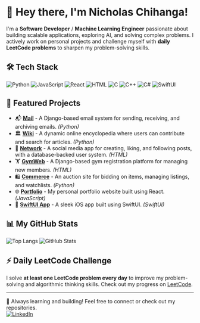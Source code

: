 # 👋 Hey there, I'm Nicholas Chihanga!

I'm a **Software Developer** / **Machine Learning Engineer** passionate about building scalable applications, exploring AI, and solving complex problems. I actively work on personal projects and challenge myself with **daily LeetCode problems** to sharpen my problem-solving skills.

## 🛠️ Tech Stack
![Python](https://img.shields.io/badge/Python-3776AB?style=flat&logo=python&logoColor=white)
![JavaScript](https://img.shields.io/badge/JavaScript-F7DF1E?style=flat&logo=javascript&logoColor=black)
![React](https://img.shields.io/badge/React-20232A?style=flat&logo=react&logoColor=61DAFB)
![HTML](https://img.shields.io/badge/HTML-E34F26?style=flat&logo=html5&logoColor=white)
![C](https://img.shields.io/badge/C-00599C?style=flat&logo=c&logoColor=white)
![C++](https://img.shields.io/badge/C++-00599C?style=flat&logo=c%2B%2B&logoColor=white)
![C#](https://img.shields.io/badge/C%23-239120?style=flat&logo=c-sharp&logoColor=white)
![SwiftUI](https://img.shields.io/badge/SwiftUI-FA7343?style=flat&logo=swift&logoColor=white)

## 🚀 Featured Projects
- 📬 **[Mail](https://github.com/milkylane/Mail)** - A Django-based email system for sending, receiving, and archiving emails. *(Python)*
- 🏛 **[Wiki](https://github.com/milkylane/Wiki)** - A dynamic online encyclopedia where users can contribute and search for articles. *(Python)*
- 📣 **[Network](https://github.com/milkylane/Network)** - A social media app for creating, liking, and following posts, with a database-backed user system. *(HTML)*
- 🏋️ **[GymWeb](https://github.com/milkylane/GymWeb)** - A Django-based gym registration platform for managing new members. *(HTML)*
- 🛍 **[Commerce](https://github.com/milkylane/Commerce)** - An auction site for bidding on items, managing listings, and watchlists. *(Python)*
- 🌐 **[Portfolio](https://github.com/milkylane/Portfolio)** - My personal portfolio website built using React. *(JavaScript)*
- 📱 **[SwiftUI App](https://github.com/MilkyLane/PersonalFinanceTrackerios)** - A sleek iOS app built using SwiftUI. *(SwiftUI)*

## 📊 My GitHub Stats
![Top Langs](https://github-readme-stats.vercel.app/api/top-langs/?username=yourusername&layout=compact&theme=dark)
![GitHub Stats](https://github-readme-streak-stats.herokuapp.com/?user=yourusername&theme=dark)

## ⚡ Daily LeetCode Challenge
I solve **at least one LeetCode problem every day** to improve my problem-solving and algorithmic thinking skills. Check out my progress on [LeetCode](https://leetcode.com/u/Nicksc/).

---
🚀 Always learning and building! Feel free to connect or check out my repositories.  
[![LinkedIn](https://img.shields.io/badge/LinkedIn-0A66C2?style=flat&logo=linkedin&logoColor=white)](https://www.linkedin.com/in/nickstc/)
